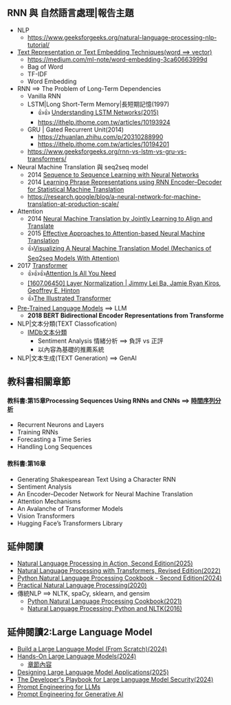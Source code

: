 ## RNN 與 自然語言處理|報告主題
- NLP
  - https://www.geeksforgeeks.org/natural-language-processing-nlp-tutorial/ 
- [Text Representation or Text Embedding Techniques(word ==> vector) ](NLP_WordVector.md)
  - https://medium.com/ml-note/word-embedding-3ca60663999d
  - Bag of Word
  - TF-IDF
  - Word Embedding 
- RNN  ==> The Problem of Long-Term Dependencies
  - Vanilla RNN
  - LSTM|Long Short-Term Memory|長短期記憶(1997)
    - 👍👍 [Understanding LSTM Networks(2015)](https://colah.github.io/posts/2015-08-Understanding-LSTMs/)
    - https://ithelp.ithome.com.tw/articles/10193924 
  - GRU | Gated Recurrent Unit(2014)
    - https://zhuanlan.zhihu.com/p/20310288990
    - https://ithelp.ithome.com.tw/articles/10194201 
  - https://www.geeksforgeeks.org/rnn-vs-lstm-vs-gru-vs-transformers/
- Neural Machine Translation 與 seq2seq model
  - 2014 [Sequence to Sequence Learning with Neural Networks](https://arxiv.org/abs/1409.3215)
  - 2014 [Learning Phrase Representations using RNN Encoder–Decoder for Statistical Machine Translation](https://emnlp2014.org/papers/pdf/EMNLP2014179.pdf)
  - https://research.google/blog/a-neural-network-for-machine-translation-at-production-scale/
- Attention
  - 2014 [Neural Machine Translation by Jointly Learning to Align and Translate](https://arxiv.org/abs/1409.0473)
  - 2015 [Effective Approaches to Attention-based Neural Machine Translation](https://arxiv.org/abs/1508.04025)
  - 👍[Visualizing A Neural Machine Translation Model (Mechanics of Seq2seq Models With Attention)](https://jalammar.github.io/visualizing-neural-machine-translation-mechanics-of-seq2seq-models-with-attention/)
- 2017 [Transformer](Transformer.md)
  - 👍👍👍[Attention Is All You Need](https://arxiv.org/abs/1706.03762)
  - [[1607.06450] Layer Normalization | Jimmy Lei Ba, Jamie Ryan Kiros, Geoffrey E. Hinton](https://arxiv.org/abs/1607.06450)
  - 👍[The Illustrated Transformer](https://jalammar.github.io/illustrated-transformer/)
- [Pre-Trained Language Models](Pre-Trained_Language_Models.md) ==> LLM
  - **2018 BERT Bidirectional Encoder Representations from Transforme**
- NLP|文本分類(TEXT Classofication)
  - [IMDb文本分類](IMDb文本分類.md)
    - Sentiment Analysis 情緒分析 ==> 負評 vs 正評
    - 以內容為基礎的推薦系統
- NLP|文本生成(TEXT Generation) ==> GenAI


## 教科書相關章節
#### 教科書:第15章Processing Sequences Using RNNs and CNNs ==> [時間序列分析](時間序列分析.md)
- Recurrent Neurons and Layers
- Training RNNs
- Forecasting a Time Series
- Handling Long Sequences

#### 教科書:第16章
- Generating Shakespearean Text Using a Character RNN
- Sentiment Analysis
- An Encoder–Decoder Network for Neural Machine Translation
- Attention Mechanisms
- An Avalanche of Transformer Models
- Vision Transformers
- Hugging Face’s Transformers Library

## 延伸閱讀
- [Natural Language Processing in Action, Second Edition(2025)](https://learning.oreilly.com/library/view/natural-language-processing/9781617299445/)
- [Natural Language Processing with Transformers, Revised Edition(2022)](https://learning.oreilly.com/library/view/natural-language-processing/9781098136789/)
- [Python Natural Language Processing Cookbook - Second Edition(2024)](https://learning.oreilly.com/library/view/python-natural-language/9781803245744/)
- [Practical Natural Language Processing(2020)](https://learning.oreilly.com/library/view/practical-natural-language/9781492054047/)
- 傳統NLP ==> NLTK, spaCy, sklearn, and gensim
  - [Python Natural Language Processing Cookbook(2021)](https://learning.oreilly.com/library/view/python-natural-language/9781838987312/)
  - [Natural Language Processing: Python and NLTK(2016)](https://learning.oreilly.com/library/view/natural-language-processing/9781787285101/) 

## 延伸閱讀2:Large Language Model
- [Build a Large Language Model (From Scratch)(2024)](https://learning.oreilly.com/library/view/build-a-large/9781633437166/)
- [Hands-On Large Language Models(2024)](https://learning.oreilly.com/library/view/hands-on-large-language/9781098150952/)
  - [章節內容](LLM_BOOK_Content.md) 
- [Designing Large Language Model Applications(2025)](https://learning.oreilly.com/library/view/designing-large-language/9781098150495/)
- [The Developer's Playbook for Large Language Model Security(2024)](https://learning.oreilly.com/library/view/the-developers-playbook/9781098162191/)
- [Prompt Engineering for LLMs](https://learning.oreilly.com/library/view/prompt-engineering-for/9781098156145/)
- [Prompt Engineering for Generative AI](https://learning.oreilly.com/library/view/prompt-engineering-for/9781098153427/)
